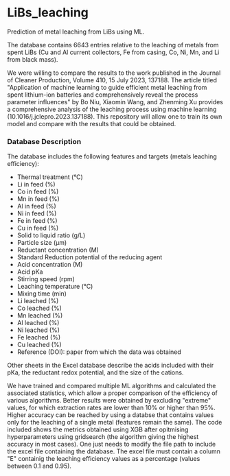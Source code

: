 # LiBs_leaching

Prediction of metal leaching from LiBs using ML.

The database contains 6643 entries relative to the leaching of metals from spent LiBs (Cu and Al current collectors, Fe from casing, Co, Ni, Mn, and Li from black mass).

We were willing to compare the results to the work published in the Journal of Cleaner Production, Volume 410, 15 July 2023, 137188. The article titled "Application of machine learning to guide efficient metal leaching from spent lithium-ion batteries and comprehensively reveal the process parameter influences" by Bo Niu, Xiaomin Wang, and Zhenming Xu provides a comprehensive analysis of the leaching process using machine learning (10.1016/j.jclepro.2023.137188). This repository will allow one to train its own model and compare with the results that could be obtained.

### Database Description

The database includes the following features and targets (metals leaching efficiency):

- Thermal treatment (°C)
- Li in feed (%)
- Co in feed (%)
- Mn in feed (%)
- Al in feed (%)
- Ni in feed (%)
- Fe in feed (%)
- Cu in feed (%)
- Solid to liquid ratio (g/L)
- Particle size (µm)
- Reductant concentration (M)
- Standard Reduction potential of the reducing agent
- Acid concentration (M)
- Acid pKa
- Stirring speed (rpm)
- Leaching temperature (°C)
- Mixing time (min)
- Li leached (%)
- Co leached (%)
- Mn leached (%)
- Al leached (%)
- Ni leached (%)
- Fe leached (%)
- Cu leached (%)
- Reference (DOI): paper from which the data was obtained

Other sheets in the Excel database describe the acids included with their pKa, the reductant redox potential, and the size of the cations.

We have trained and compared multiple ML algorithms and calculated the associated statistics, which allow a proper comparison of the efficiency of various algorithms. Better results were obtained by excluding "extreme" values, for which extraction rates are lower than 10% or higher than 95%. Higher accuracy can be reached by using a databse that contains values only for the leaching of a single metal (features remain the same). The code included shows the metrics obtained using XGB after opitmising hyperparameters using gridsearch (the algorithm giving the highest accuracy in most cases). One just needs to modify the file path to include the excel file containing the database. The excel file must contain a column "E" containig the leaching efficiency values as a percentage (values between 0.1 and 0.95). 
